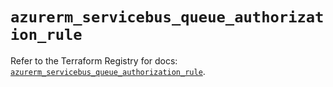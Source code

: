 # `azurerm_servicebus_queue_authorization_rule`

Refer to the Terraform Registry for docs: [`azurerm_servicebus_queue_authorization_rule`](https://registry.terraform.io/providers/hashicorp/azurerm/3.93.0/docs/resources/servicebus_queue_authorization_rule).
